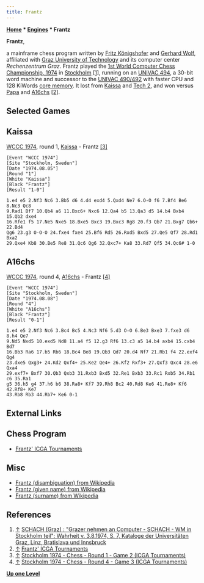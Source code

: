 ```yaml
---
title: Frantz
---
```

**[Home](Home "Home") * [Engines](Engines "Engines") * Frantz**

**Frantz**,

a mainframe chess program written by [Fritz Königshofer](Fritz_K%C3%B6nigshofer "Fritz Königshofer") and [Gerhard Wolf](Gerhard_Wolf "Gerhard Wolf"), affiliated with [Graz University of Technology](https://en.wikipedia.org/wiki/Graz_University_of_Technology) and its computer center *Rechenzentrum Graz*. Frantz played the [1st World Computer Chess Championship, 1974](WCCC_1974 "WCCC 1974") in [Stockholm](https://en.wikipedia.org/wiki/Stockholm) <a id="cite-note-1" href="#cite-ref-1">[1]</a>, running on an [UNIVAC 494](UNIVAC_494 "UNIVAC 494"), a 30-bit word machine and successor to the [UNIVAC 490/492](https://en.wikipedia.org/wiki/UNIVAC_490) with faster CPU and 128 KiWords [core memory](Memory#Core "Memory"). It lost from [Kaissa](Kaissa "Kaissa") and [Tech 2](Tech "Tech"), and won versus [Papa](Papa "Papa") and [A16chs](A16chs "A16chs") <a id="cite-note-2" href="#cite-ref-2">[2]</a>.

## Selected Games

## Kaissa

[WCCC 1974](WCCC_1974 "WCCC 1974"), round 1, [Kaissa](Kaissa "Kaissa") - Frantz <a id="cite-note-3" href="#cite-ref-3">[3]</a>

```
[Event "WCCC 1974"]
[Site "Stockholm, Sweden"]
[Date "1974.08.05"]
[Round "1"]
[White "Kaissa"]
[Black "Frantz"]
[Result "1-0"]

1.e4 e5 2.Nf3 Nc6 3.Bb5 d6 4.d4 exd4 5.Qxd4 Ne7 6.O-O f6 7.Bf4 Be6 8.Nc3 Qc8 
9.Rad1 Bf7 10.Qb4 a6 11.Bxc6+ Nxc6 12.Qa4 b5 13.Qa3 d5 14.b4 Bxb4 15.Qb2 dxe4 
16.Rfe1 f5 17.Ne5 Nxe5 18.Bxe5 Bxc3 19.Bxc3 Rg8 20.f3 Qb7 21.Bxg7 Qb6+ 22.Bd4 
Qg6 23.g3 O-O-O 24.fxe4 fxe4 25.Bf6 Rd5 26.Rxd5 Bxd5 27.Qe5 Qf7 28.Rd1 Bxa2 
29.Qxe4 Kb8 30.Be5 Re8 31.Qc6 Qg6 32.Qxc7+ Ka8 33.Rd7 Qf5 34.Qc6# 1-0 

```

## A16chs

[WCCC 1974](WCCC_1974 "WCCC 1974"), round 4, [A16chs](A16chs "A16chs") - Frantz <a id="cite-note-4" href="#cite-ref-4">[4]</a>

```
[Event "WCCC 1974"]
[Site "Stockholm, Sweden"]
[Date "1974.08.08"]
[Round "4"]
[White "A16chs"]
[Black "Frantz"]
[Result "0-1"]

1.e4 e5 2.Nf3 Nc6 3.Bc4 Bc5 4.Nc3 Nf6 5.d3 O-O 6.Be3 Bxe3 7.fxe3 d6 8.h4 Qe7 
9.Nd5 Nxd5 10.exd5 Nd8 11.a4 f5 12.g3 Rf6 13.c3 a5 14.b4 axb4 15.cxb4 Bd7 
16.Bb3 Ra6 17.b5 Rb6 18.Bc4 Be8 19.Qb3 Qd7 20.d4 Nf7 21.Rb1 f4 22.exf4 Qg4 
23.dxe5 Qxg3+ 24.Kd2 Qxf4+ 25.Ke2 Qe4+ 26.Kf2 Rxf3+ 27.Qxf3 Qxc4 28.e6 Qxa4 
29.exf7+ Bxf7 30.Qb3 Qxb3 31.Rxb3 Bxd5 32.Re1 Bxb3 33.Rc1 Rxb5 34.Rb1 c6 35.Ra1 
g5 36.h5 g4 37.h6 b6 38.Ra8+ Kf7 39.Rh8 Bc2 40.Rd8 Ke6 41.Re8+ Kf6 42.Rf8+ Ke7 
43.Rb8 Rb3 44.Rb7+ Ke6 0-1 

```

## External Links

## Chess Program

- [Frantz' ICGA Tournaments](https://www.game-ai-forum.org/icga-tournaments/program.php?id=47)

## Misc

- [Frantz (disambiguation) from Wikipedia](https://en.wikipedia.org/wiki/Frantz)
- [Frantz (given name) from Wikipedia](https://en.wikipedia.org/wiki/Frantz_%28given_name%29)
- [Frantz (surname) from Wikipedia](https://en.wikipedia.org/wiki/Frantz_%28surname%29)

## References

1. <a id="cite-ref-1" href="#cite-note-1">↑</a> [SCHACH (Graz) : "Grazer nehmen an Computer - SCHACH - WM in Stockholm teil": Wahrheit v. 3.8.1974, S. 7, Kataloge der Universitäten Graz, Linz, Bratislava und Innsbruck](http://webapp.uibk.ac.at/alo_cat/card.jsp?id=12537152&pos=43)
1. <a id="cite-ref-2" href="#cite-note-2">↑</a> [Frantz' ICGA Tournaments](https://www.game-ai-forum.org/icga-tournaments/program.php?id=47)
1. <a id="cite-ref-3" href="#cite-note-3">↑</a> [Stockholm 1974 - Chess - Round 1 - Game 2 (ICGA Tournaments)](https://www.game-ai-forum.org/icga-tournaments/round.php?tournament=7&round=1&id=2)
1. <a id="cite-ref-4" href="#cite-note-4">↑</a> [Stockholm 1974 - Chess - Round 4 - Game 3 (ICGA Tournaments)](https://www.game-ai-forum.org/icga-tournaments/round.php?tournament=7&round=4&id=3)

**[Up one Level](Engines "Engines")**

